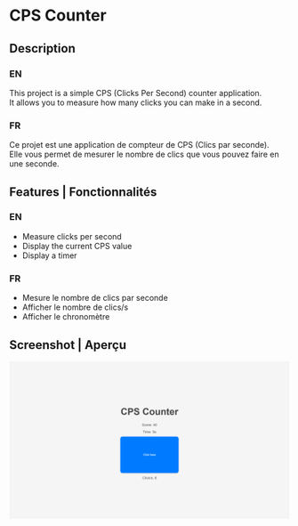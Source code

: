 # CPS Counter

## Description
### EN 
This project is a simple CPS (Clicks Per Second) counter application.       
It allows you to measure how many clicks you can make in a second.

### FR 
Ce projet est une application de compteur de CPS (Clics par seconde).   
Elle vous permet de mesurer le nombre de clics que vous pouvez faire en une seconde.

## Features | Fonctionnalités 
### EN 
- Measure clicks per second
- Display the current CPS value
- Display a timer 
### FR 
- Mesure le nombre de clics par seconde
- Afficher le nombre de clics/s 
- Afficher le chronomètre 

## Screenshot | Aperçu 
![Project Screenshot](./images/screenshot.PNG)
